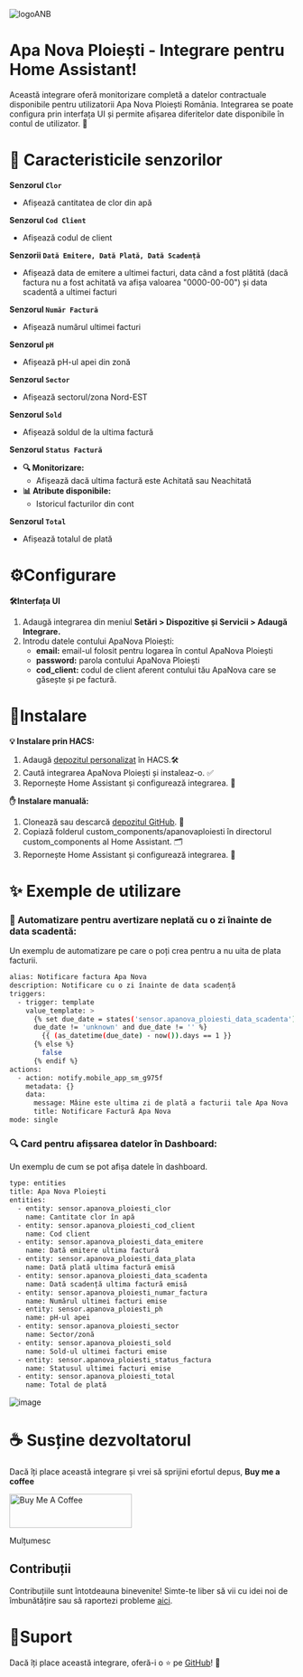 ![logoANB](https://github.com/user-attachments/assets/dbf1a8c1-7c53-41f3-98b2-a61be7e16dde)
# Apa Nova Ploiești - Integrare pentru Home Assistant!
Această integrare oferă monitorizare completă a datelor contractuale disponibile pentru utilizatorii Apa Nova Ploiești România. Integrarea se poate configura prin interfața UI și permite afișarea diferitelor date disponibile în contul de utilizator. 🚀

# 🌟 Caracteristicile senzorilor
**Senzorul `Clor`**
  - Afișează cantitatea de clor din apă

**Senzorul `Cod Client`**
  - Afișează codul de client

**Senzorii `Dată Emitere, Dată Plată, Dată Scadență`**
  - Afișează data de emitere a ultimei facturi, data când a fost plătită (dacă factura nu a fost achitată va afișa valoarea "0000-00-00") și data scadentă a ultimei facturi

**Senzorul `Număr Factură`**
  - Afișează numărul ultimei facturi

**Senzorul `pH`**
  - Afișează pH-ul apei din zonă

**Senzorul `Sector`**
  - Afișează sectorul/zona Nord-EST

**Senzorul `Sold`**
  - Afișează soldul de la ultima factură

**Senzorul `Status Factură`**
  - **🔍 Monitorizare:**
    - Afișează dacă ultima factură este Achitată sau Neachitată
  - **📊 Atribute disponibile:**
    - Istoricul facturilor din cont

**Senzorul `Total`**
  - Afișează totalul de plată

# ⚙️Configurare

**🛠️Interfața UI**
1. Adaugă integrarea din meniul **Setări > Dispozitive și Servicii > Adaugă Integrare.**
2. Introdu datele contului ApaNova Ploiești:
     - **email:** email-ul folosit pentru logarea în contul ApaNova Ploiești
     - **password:** parola contului ApaNova Ploiești
     - **cod_client:** codul de client aferent contului tău ApaNova care se găsește și pe factură.

# 🚀Instalare
**💡 Instalare prin HACS:**
1. Adaugă [depozitul personalizat](https://github.com/geotibi/apanovaploiesti) în HACS.🛠️
2. Caută integrarea ApaNova Ploiești și instaleaz-o. ✅
3. Repornește Home Assistant și configurează integrarea. 🔄

**✋ Instalare manuală:**
1. Clonează sau descarcă [depozitul GitHub](https://github.com/geotibi/apanovaploiesti). 📂
2. Copiază folderul custom_components/apanovaploiesti în directorul custom_components al Home Assistant. 🗂️
3. Repornește Home Assistant și configurează integrarea. 🔄

# ✨ Exemple de utilizare
<h3>🔔 Automatizare pentru avertizare neplată cu o zi înainte de data scadentă:</h3>

Un exemplu de automatizare pe care o poți crea pentru a nu uita de plata facturii.

```bash
alias: Notificare factura Apa Nova
description: Notificare cu o zi înainte de data scadență
triggers:
  - trigger: template
    value_template: >
      {% set due_date = states('sensor.apanova_ploiesti_data_scadenta') %} {% if
      due_date != 'unknown' and due_date != '' %}
        {{ (as_datetime(due_date) - now()).days == 1 }}
      {% else %}
        false
      {% endif %}
actions:
  - action: notify.mobile_app_sm_g975f
    metadata: {}
    data:
      message: Mâine este ultima zi de plată a facturii tale Apa Nova
      title: Notificare Factură Apa Nova
mode: single
```

<h3>🔍 Card pentru afișsarea datelor în Dashboard:</h3>

Un exemplu de cum se pot afișa datele în dashboard.

```bash
type: entities
title: Apa Nova Ploiești
entities:
  - entity: sensor.apanova_ploiesti_clor
    name: Cantitate clor în apă
  - entity: sensor.apanova_ploiesti_cod_client
    name: Cod client
  - entity: sensor.apanova_ploiesti_data_emitere
    name: Dată emitere ultima factură
  - entity: sensor.apanova_ploiesti_data_plata
    name: Dată plată ultima factură emisă
  - entity: sensor.apanova_ploiesti_data_scadenta
    name: Dată scadență ultima factură emisă
  - entity: sensor.apanova_ploiesti_numar_factura
    name: Numărul ultimei facturi emise
  - entity: sensor.apanova_ploiesti_ph
    name: pH-ul apei
  - entity: sensor.apanova_ploiesti_sector
    name: Sector/zonă
  - entity: sensor.apanova_ploiesti_sold
    name: Sold-ul ultimei facturi emise
  - entity: sensor.apanova_ploiesti_status_factura
    name: Statusul ultimei facturi emise
  - entity: sensor.apanova_ploiesti_total
    name: Total de plată
```

![image](https://github.com/user-attachments/assets/d4ea09f7-771c-4de2-8338-54b5cfe7d89f)



# ☕ Susține dezvoltatorul
Dacă îți place această integrare și vrei să sprijini efortul depus, **Buy me a coffee**

<a href="https://www.buymeacoffee.com/geotibi" target="_blank"><img src="https://cdn.buymeacoffee.com/buttons/v2/default-green.png" alt="Buy Me A Coffee" style="height: 60px !important;width: 217px !important;" ></a>

Mulțumesc

## Contribuții

Contribuțiile sunt întotdeauna binevenite! Simte-te liber să vii cu idei noi de îmbunătățire sau să raportezi probleme [aici](https://github.com/geotibi/apanovaploiesti/issues).

# 🔰Suport
Dacă îți place această integrare, oferă-i o ⭐ pe [GitHub](https://github.com/geotibi/apanovaploiesti/)! 🙏
